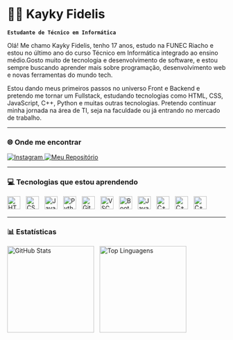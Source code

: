# 👨‍💻 Kayky Fidelis

**`Estudante de Técnico em Informática`**

Olá! Me chamo Kayky Fidelis, tenho 17 anos, estudo na FUNEC  Riacho e estou no último ano do curso Técnico em Informática integrado ao ensino médio.Gosto muito de tecnologia e desenvolvimento de software, e estou sempre buscando aprender mais sobre programação, desenvolvimento web e novas ferramentas do mundo tech.

Estou dando meus primeiros passos no universo Front e Backend e pretendo me tornar um Fullstack, estudando tecnologias como HTML, CSS, JavaScript, C++, Python e muitas outras tecnologias. Pretendo continuar minha jornada na área de TI, seja na faculdade ou já entrando no mercado de trabalho.

---


### 🌐 Onde me encontrar

<p align="left">
    <a href="https://instagram.com/fidelizx.74">
    <img 
        alt="Instagram" 
        title="Me segue no Insta!" 
        src="https://img.shields.io/badge/@fidelizx.74-9b59b6?style=for-the-badge&logo=instagram&logoColor=white"
    />
</a>
<a href="https://github.com/kaykyfidelis/portfolio">
    <img 
        alt="Meu Repositório" 
        title="Veja o repositório do meu portfólio!" 
        src="https://img.shields.io/badge/Meu%20Repositório-007bff?style=for-the-badge&logo=github&logoColor=white"
    />
</a>


</p>


---

###  💻 Tecnologias que estou aprendendo
<img align="left" alt="HTML" width="30px" style="padding-right:10px;" src="https://cdn.jsdelivr.net/gh/devicons/devicon@latest/icons/html5/html5-original.svg"/>
<img align="left" alt="CSS" width="30px" style="padding-right:10px;" src="https://cdn.jsdelivr.net/gh/devicons/devicon@latest/icons/css3/css3-original.svg"/>
<img align="left" alt="JavaScript" width="30px" style="padding-right:10px;" src="https://cdn.jsdelivr.net/gh/devicons/devicon@latest/icons/javascript/javascript-original.svg"/>
<img align="left" alt="Python" width="30px" style="padding-right:10px;" src="https://cdn.jsdelivr.net/gh/devicons/devicon@latest/icons/python/python-original.svg"/>
<img align="left" alt="Git" width="30px" style="padding-right:10px;" src="https://cdn.jsdelivr.net/gh/devicons/devicon@latest/icons/git/git-original.svg"/>
<img align="left" alt="VSCode" width="30px" style="padding-right:10px;" src="https://cdn.jsdelivr.net/gh/devicons/devicon@latest/icons/vscode/vscode-original.svg"/>
<img align="left" alt="Bootstrap" width="30px" style="padding-right:10px;" src="https://cdn.jsdelivr.net/gh/devicons/devicon@latest/icons/bootstrap/bootstrap-original.svg"/>
<img align="left" alt="Java" width="30px" style="padding-right:10px;" src="https://cdn.jsdelivr.net/gh/devicons/devicon@latest/icons/java/java-original.svg"/>
<img align="left" alt="C++" width="30px" style="padding-right:10px;" src="https://cdn.jsdelivr.net/gh/devicons/devicon@latest/icons/cplusplus/cplusplus-original.svg"/>
<img align="left" alt="C++" width="30px" style="padding-right:10px;" src="https://cdn.jsdelivr.net/gh/devicons/devicon@latest/icons/github/github-original.svg" />
<img align="left" alt="C++" width="30px" style="padding-right:10px;"src="https://cdn.jsdelivr.net/gh/devicons/devicon@latest/icons/php/php-plain.svg" />


            
          

<br/>
<br/>

---


### 📊 Estatísticas

<p>
<img 
  align="left" 
  alt="GitHub Stats" 
  height="200" 
  style="padding-right: 10px;" 
  src="https://github-readme-stats.vercel.app/api?username=KaykyFideliss&show_icons=true&theme=tokyonight&locale=pt-br&token=SEU_TOKEN_AQUI"
/>


<img 
  align="left" 
  alt="Top Linguagens" 
  height="200" 
  src="https://github-readme-stats.vercel.app/api/top-langs/?username=KaykyFideliss&theme=tokyonight&layout=compact&custom_title=Tecnologias&langs_count=9" 
/>


</p>

